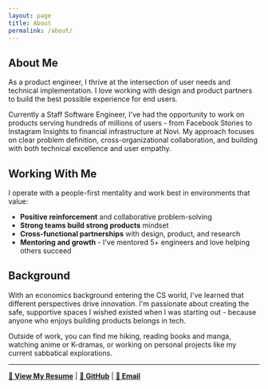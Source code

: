 ```yaml
---
layout: page
title: About
permalink: /about/
---
```


## About Me

As a product engineer, I thrive at the intersection of user needs and technical implementation. I love working with design and product partners to build the best possible experience for end users.

Currently a Staff Software Engineer, I've had the opportunity to work on products serving hundreds of millions of users - from Facebook Stories to Instagram Insights to financial infrastructure at Novi. My approach focuses on clear problem definition, cross-organizational collaboration, and building with both technical excellence and user empathy.

## Working With Me

I operate with a people-first mentality and work best in environments that value:
- **Positive reinforcement** and collaborative problem-solving
- **Strong teams build strong products** mindset
- **Cross-functional partnerships** with design, product, and research
- **Mentoring and growth** - I've mentored 5+ engineers and love helping others succeed

## Background

With an economics background entering the CS world, I've learned that different perspectives drive innovation. I'm passionate about creating the safe, supportive spaces I wished existed when I was starting out - because anyone who enjoys building products belongs in tech.

Outside of work, you can find me hiking, reading books and manga, watching anime or K-dramas, or working on personal projects like my current sabbatical explorations.

---

**[📄 View My Resume](resume.pdf)** | **[🐙 GitHub](https://github.com/schen22)** | **[📧 Email](mailto:sarahchen22@gmail.com)**